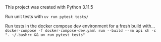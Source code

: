This project was created with Python 3.11.5

Run unit tests with `uv run pytest tests/`

Run tests in the docker compose dev environment for a fresh build with... `docker-compose -f docker-compose-dev.yaml run --build --rm api sh -c ". ~/.bashrc && uv run pytest tests"`
